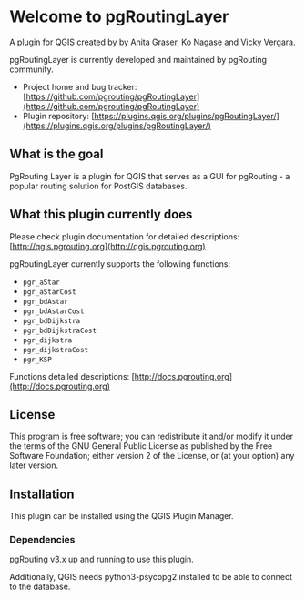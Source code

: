 # Welcome to pgRoutingLayer

A plugin for QGIS created by by Anita Graser, Ko Nagase and Vicky Vergara.

pgRoutingLayer is currently developed and maintained by pgRouting community.

- Project home and bug tracker: [https://github.com/pgrouting/pgRoutingLayer](https://github.com/pgrouting/pgRoutingLayer)
- Plugin repository: [https://plugins.qgis.org/plugins/pgRoutingLayer/](https://plugins.qgis.org/plugins/pgRoutingLayer/)

## What is the goal

PgRouting Layer is a plugin for QGIS that serves as a GUI for pgRouting - a popular routing solution for PostGIS databases.

## What this plugin currently does

Please check plugin documentation for detailed descriptions: [http://qgis.pgrouting.org](http://qgis.pgrouting.org)

pgRoutingLayer currently supports the following functions:

- `pgr_aStar`
- `pgr_aStarCost`
- `pgr_bdAstar`
- `pgr_bdAstarCost`
- `pgr_bdDijkstra`
- `pgr_bdDijkstraCost`
- `pgr_dijkstra`
- `pgr_dijkstraCost`
- `pgr_KSP`

Functions detailed descriptions: [http://docs.pgrouting.org](http://docs.pgrouting.org)


## License

This program is free software; you can redistribute it and/or modify
it under the terms of the GNU General Public License as published by
the Free Software Foundation; either version 2 of the License, or
(at your option) any later version.

## Installation

This plugin can be installed using the QGIS Plugin Manager.

### Dependencies

pgRouting v3.x up and running to use this plugin.

Additionally, QGIS needs python3-psycopg2 installed to be able to connect to the database.
